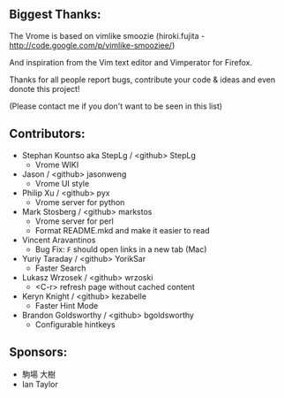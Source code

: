 ## Biggest Thanks:

  The Vrome is based on vimlike smoozie (hiroki.fujita - http://code.google.com/p/vimlike-smooziee/)

  And inspiration from the Vim text editor and Vimperator for Firefox.

  Thanks for all people report bugs, contribute your code & ideas and even donote this project!

  (Please contact me if you don't want to be seen in this list)

## Contributors:
  - Stephan Kountso aka StepLg / \<github\> StepLg
      - Vrome WIKI
  - Jason / \<github\> jasonweng
      - Vrome UI style
  - Philip Xu / \<github\> pyx
      - Vrome server for python
  - Mark Stosberg / \<github\> markstos
      - Vrome server for perl
      - Format README.mkd and make it easier to read
  - Vincent Aravantinos
      - Bug Fix: `F` should open links in a new tab (Mac)
  - Yuriy Taraday / \<github\> YorikSar
      - Faster Search
  - Lukasz Wrzosek / \<github\> wrzoski
      - \<C-r\> refresh page without cached content
  - Keryn Knight / \<github\> kezabelle
      - Faster Hint Mode
  - Brandon Goldsworthy / \<github\> bgoldsworthy
      - Configurable hintkeys

## Sponsors:

  - 駒場 大樹
  - Ian Taylor
